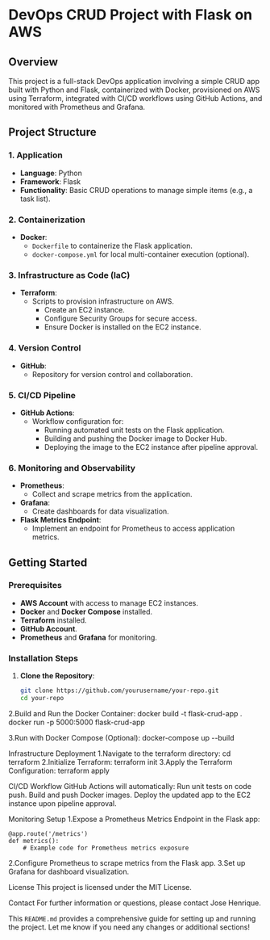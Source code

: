 # DevOps CRUD Project with Flask on AWS

## Overview
This project is a full-stack DevOps application involving a simple CRUD app built with Python and Flask, containerized with Docker, provisioned on AWS using Terraform, integrated with CI/CD workflows using GitHub Actions, and monitored with Prometheus and Grafana.

## Project Structure
### 1. Application
- **Language**: Python
- **Framework**: Flask
- **Functionality**: Basic CRUD operations to manage simple items (e.g., a task list).

### 2. Containerization
- **Docker**:
  - `Dockerfile` to containerize the Flask application.
  - `docker-compose.yml` for local multi-container execution (optional).

### 3. Infrastructure as Code (IaC)
- **Terraform**:
  - Scripts to provision infrastructure on AWS.
    - Create an EC2 instance.
    - Configure Security Groups for secure access.
    - Ensure Docker is installed on the EC2 instance.

### 4. Version Control
- **GitHub**:
  - Repository for version control and collaboration.

### 5. CI/CD Pipeline
- **GitHub Actions**:
  - Workflow configuration for:
    - Running automated unit tests on the Flask application.
    - Building and pushing the Docker image to Docker Hub.
    - Deploying the image to the EC2 instance after pipeline approval.

### 6. Monitoring and Observability
- **Prometheus**:
  - Collect and scrape metrics from the application.
- **Grafana**:
  - Create dashboards for data visualization.
- **Flask Metrics Endpoint**:
  - Implement an endpoint for Prometheus to access application metrics.

## Getting Started
### Prerequisites
- **AWS Account** with access to manage EC2 instances.
- **Docker** and **Docker Compose** installed.
- **Terraform** installed.
- **GitHub Account**.
- **Prometheus** and **Grafana** for monitoring.

### Installation Steps
1. **Clone the Repository**:
   ```bash
   git clone https://github.com/yourusername/your-repo.git
   cd your-repo

2.Build and Run the Docker Container:
docker build -t flask-crud-app .
docker run -p 5000:5000 flask-crud-app

3.Run with Docker Compose (Optional):
docker-compose up --build

Infrastructure Deployment
 1.Navigate to the terraform directory:
   cd terraform
 2.Initialize Terraform:
   terraform init
 3.Apply the Terraform Configuration:
   terraform apply

CI/CD Workflow
GitHub Actions will automatically:
  Run unit tests on code push.
  Build and push Docker images.
  Deploy the updated app to the EC2 instance upon pipeline approval.

Monitoring Setup
 1.Expose a Prometheus Metrics Endpoint in the Flask app:
    
    @app.route('/metrics')
    def metrics():
        # Example code for Prometheus metrics exposure

 2.Configure Prometheus to scrape metrics from the Flask app.
 3.Set up Grafana for dashboard visualization.

License
This project is licensed under the MIT License.

Contact
For further information or questions, please contact Jose Henrique.


This `README.md` provides a comprehensive guide for setting up and running the project. Let me know if you need any changes or additional sections!





